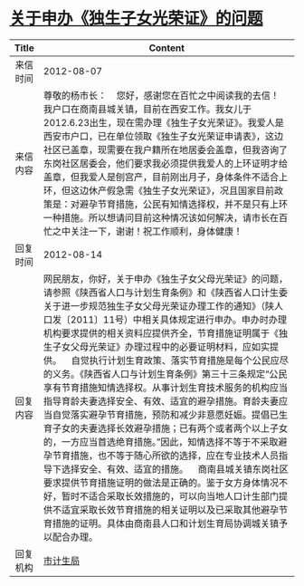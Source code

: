 # <a href="http://www.shangluo.gov.cn/zmhd/ldxxxx.jsp?urltype=leadermail.LeaderMailContentUrl&wbtreeid=1112&leadermailid=1336">关于申办《独生子女光荣证》的问题</a>
|Title|Content|
|:---:|---|
|来信时间|2012-08-07|
|来信内容|尊敬的杨市长：    您好，感谢您在百忙之中阅读我的去信！    我户口在商南县城关镇，目前在西安工作。我女儿于2012.6.23出生，现在需办理《独生子女光荣证》。我爱人是西安市户口，已在单位领取《独生子女光荣证申请表》，这边社区已盖章，现需要在我户籍所在地居委会盖章，但我咨询了东岗社区居委会，他们要求我必须提供我爱人的上环证明才给盖章，但我爱人是刨宫产，目前刚出月子，身体条件不适合上环，但这边休产假急需《独生子女光荣证》，况且国家目前政策是：对避孕节育措施，公民有知情选择权，并不是只有上环一种措施。所以想请问目前这种情况该如何解决，请市长在百忙之中关注一下，谢谢！祝工作顺利，身体健康！|
|回复时间|2012-08-14|
|回复内容|网民朋友，你好，关于申办《独生子女父母光荣证》的问题，请参照《陕西省人口与计划生育条例》和《陕西省人口计生委关于进一步规范独生子女父母光荣证办理工作的通知》（陕人口发〔2011〕11号）中相关具体规定进行申办。申办时办理机构要求提供的相关资料应提供齐全，节育措施证明属于《独生子女父母光荣证》办理过程中的必要证明材料，应如实提供。    自觉执行计划生育政策、落实节育措施是每个公民应尽的义务。《陕西省人口与计划生育条例》第三十三条规定“公民享有节育措施知情选择权。从事计划生育技术服务的机构应当指导育龄夫妻选择安全、有效、适宜的避孕措施。育龄夫妻应当自觉落实避孕节育措施，预防和减少非意愿妊娠。提倡已生育子女的夫妻选择长效避孕措施；已有两个或者两个以上子女的，一方应当首选绝育措施。”因此，知情选择不等于不采取避孕节育措施，也不等于随心所欲的选择，应在专业技术人员指导下选择安全、有效、适宜的措施。    商南县城关镇东岗社区要求提供节育措施证明的做法是正确的。鉴于女方身体情况不好，暂时不适合采取长效措施的，可以向当地人口计生部门提供不适宜采取长效节育措施的相关证明以及已采取其他避孕节育措施的证明。具体由商南县人口和计划生育局协调城关镇予以配合办理。|
|回复机构|<a href="../../categories/agencies/市计生局.md">市计生局</a>|